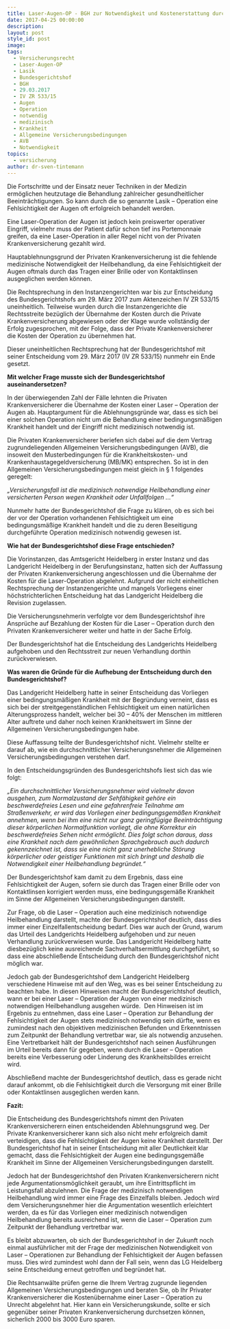 ```yaml
---
title: Laser-Augen-OP - BGH zur Notwendigkeit und Kostenerstattung durch Private Krankenversicherung
date: 2017-04-25 00:00:00
description:
layout: post
style_id: post
image:
tags:
  - Versicherungsrecht
  - Laser-Augen-OP
  - Lasik
  - Bundesgerichtshof
  - BGH
  - 29.03.2017
  - IV ZR 533/15
  - Augen
  - Operation
  - notwendig
  - medizinisch
  - Krankheit
  - Allgemeine Versicherungsbedingungen
  - AVB
  - Notwendigkeit
topics:
  - versicherung
author: dr-sven-tintemann
---
```



Die Fortschritte und der Einsatz neuer Techniken in der Medizin ermöglichen heutzutage die Behandlung zahlreicher gesundheitlicher Beeinträchtigungen. So kann durch die so genannte Lasik – Operation eine Fehlsichtigkeit der Augen oft erfolgreich behandelt werden.

Eine Laser-Operation der Augen ist jedoch kein preiswerter operativer Eingriff, vielmehr muss der Patient dafür schon tief ins Portemonnaie greifen, da eine Laser-Operation in aller Regel nicht von der Privaten Krankenversicherung gezahlt wird.

Hauptablehnungsgrund der Privaten Krankenversicherung ist die fehlende medizinische Notwendigkeit der Heilbehandlung, da eine Fehlsichtigkeit der Augen oftmals durch das Tragen einer Brille oder von Kontaktlinsen ausgeglichen werden können.

Die Rechtsprechung in den Instanzengerichten war bis zur Entscheidung des Bundesgerichtshofs am 29. März 2017 zum Aktenzeichen IV ZR 533/15 uneinheitlich. Teilweise wurden durch die Instanzengerichte die Rechtsstreite bezüglich der Übernahme der Kosten durch die Private Krankenversicherung abgewiesen oder der Klage wurde vollständig der Erfolg zugesprochen, mit der Folge, dass der Private Krankenversicherer die Kosten der Operation zu übernehmen hat.

Dieser uneinheitlichen Rechtsprechung hat der Bundesgerichtshof mit seiner Entscheidung vom 29. März 2017 (IV ZR 533/15) nunmehr ein Ende gesetzt.

**Mit welcher Frage musste sich der Bundesgerichtshof auseinandersetzen?**

In der überwiegenden Zahl der Fälle lehnten die Privaten Krankenversicherer die Übernahme der Kosten einer Laser – Operation der Augen ab. Hauptargument für die Ablehnungsgründe war, dass es sich bei einer solchen Operation nicht um die Behandlung einer bedingungsmäßigen Krankheit handelt und der Eingriff nicht medizinisch notwendig ist.

Die Privaten Krankenversicherer beriefen sich dabei auf die dem Vertrag zugrundeliegenden Allgemeinen Versicherungsbedingungen (AVB), die insoweit den Musterbedingungen für die Krankheitskosten- und Krankenhaustagegeldversicherung (MB/MK) entsprechen. So ist in den Allgemeinen Versicherungsbedingungen meist gleich in § 1 folgendes geregelt:

*„Versicherungsfall ist die medizinisch notwendige Heilbehandlung einer versicherten Person wegen Krankheit oder Unfallfolgen …“*

Nunmehr hatte der Bundesgerichtshof die Frage zu klären, ob es sich bei der vor der Operation vorhandenen Fehlsichtigkeit um eine bedingungsmäßige Krankheit handelt und die zu deren Beseitigung durchgeführte Operation medizinisch notwendig gewesen ist.

**Wie hat der Bundesgerichtshof diese Frage entschieden?**

Die Vorinstanzen, das Amtsgericht Heidelberg in erster Instanz und das Landgericht Heidelberg in der Berufungsinstanz, hatten sich der Auffassung der Privaten Krankenversicherung angeschlossen und die Übernahme der Kosten für die Laser-Operation abgelehnt. Aufgrund der nicht einheitlichen Rechtsprechung der Instanzengerichte und mangels Vorliegens einer  höchstrichterlichen Entscheidung hat das Landgericht Heidelberg die Revision zugelassen.

Die Versicherungsnehmerin verfolgte vor dem Bundesgerichtshof ihre Ansprüche auf Bezahlung der Kosten für die Laser – Operation durch den Privaten Krankenversicherer weiter und hatte in der Sache Erfolg.

Der Bundesgerichtshof hat die Entscheidung des Landgerichts Heidelberg aufgehoben und den Rechtsstreit zur neuen Verhandlung dorthin zurückverwiesen.

**Was waren die Gründe für die Aufhebung der Entscheidung durch den Bundesgerichtshof?**

Das Landgericht Heidelberg hatte in seiner Entscheidung das Vorliegen einer bedingungsmäßigen Krankheit mit der Begründung verneint, dass es sich bei der streitgegenständlichen Fehlsichtigkeit um einen natürlichen Alterungsprozess handelt, welcher bei 30 – 40% der Menschen im mittleren Alter auftrete und daher noch keinen Krankheitswert im Sinne der Allgemeinen Versicherungsbedingungen habe.

Diese Auffassung teilte der Bundesgerichtshof nicht. Vielmehr stellte er darauf ab, wie ein durchschnittlicher Versicherungsnehmer die Allgemeinen Versicherungsbedingungen verstehen darf.

In den Entscheidungsgründen des Bundesgerichtshofs liest sich das wie folgt:

*„Ein durchschnittlicher Versicherungsnehmer wird vielmehr davon ausgehen, zum Normalzustand der Sehfähigkeit gehöre ein beschwerdefreies Lesen und eine gefahrenfreie Teilnahme am Straßenverkehr, er wird das Vorliegen einer bedingungsgemäßen Krankheit annehmen, wenn bei ihm eine nicht nur ganz geringfügige Beeinträchtigung dieser körperlichen Normalfunktion vorliegt, die ohne Korrektur ein beschwerdefreies Sehen nicht ermöglicht. Dies folgt schon daraus, dass eine Krankheit nach dem gewöhnlichen Sprachgebrauch auch dadurch gekennzeichnet ist, dass sie eine nicht ganz unerhebliche Störung körperlicher oder geistiger Funktionen mit sich bringt und deshalb die Notwendigkeit einer Heilbehandlung begründet.“*

Der Bundesgerichtshof kam damit zu dem Ergebnis, dass eine Fehlsichtigkeit der Augen, sofern sie durch das Tragen einer Brille oder von Kontaktlinsen korrigiert werden muss, eine bedingungsgemäße Krankheit im Sinne der Allgemeinen Versicherungsbedingungen darstellt.

Zur Frage, ob die Laser – Operation auch eine medizinisch notwendige Heilbehandlung darstellt, machte der Bundesgerichtshof deutlich, dass dies immer einer Einzelfallentscheidung bedarf. Dies war auch der Grund, warum das Urteil des Landgerichts Heidelberg aufgehoben und zur neuen Verhandlung zurückverwiesen wurde. Das Landgericht Heidelberg hatte diesbezüglich keine ausreichende Sachverhaltsermittlung durchgeführt, so dass eine abschließende Entscheidung durch den Bundesgerichtshof nicht möglich war.

Jedoch gab der Bundesgerichtshof dem Landgericht Heidelberg verschiedene Hinweise mit auf den Weg, was es bei seiner Entscheidung zu beachten habe. In diesen Hinweisen macht der Bundesgerichtshof deutlich, wann er bei einer Laser – Operation der Augen von einer medizinisch notwendigen Heilbehandlung ausgehen würde.  Den Hinweisen ist im Ergebnis zu entnehmen, dass eine Laser – Operation zur Behandlung der Fehlsichtigkeit der Augen stets medizinisch notwendig sein dürfte, wenn es zumindest nach den objektiven medizinischen Befunden und Erkenntnissen zum Zeitpunkt der Behandlung vertretbar war, sie als notwendig anzusehen. Eine Vertretbarkeit hält der Bundesgerichtshof nach seinen Ausführungen im Urteil bereits dann für gegeben, wenn durch die Laser – Operation bereits eine Verbesserung oder Linderung des Krankheitsbildes erreicht wird.

Abschließend machte der Bundesgerichtshof deutlich, dass es gerade nicht darauf ankommt, ob die Fehlsichtigkeit durch die Versorgung mit einer Brille oder Kontaktlinsen ausgeglichen werden kann.

**Fazit:**

Die Entscheidung des Bundesgerichtshofs nimmt den Privaten Krankenversicherern einen entscheidenden Ablehnungsgrund weg. Der Private Krankenversicherer kann sich also nicht mehr erfolgreich damit verteidigen, dass die Fehlsichtigkeit der Augen keine Krankheit darstellt. Der Bundesgerichtshof hat in seiner Entscheidung mit aller Deutlichkeit klar gemacht, dass die Fehlsichtigkeit der Augen eine bedingungsgemäße Krankheit im Sinne der Allgemeinen Versicherungsbedingungen darstellt.

Jedoch hat der Bundesgerichtshof den Privaten Krankenversicherern nicht jede Argumentationsmöglichkeit geraubt, um ihre Eintrittspflicht im Leistungsfall abzulehnen. Die Frage der medizinisch notwendigen Heilbehandlung wird immer eine Frage des Einzelfalls bleiben. Jedoch wird dem Versicherungsnehmer hier die Argumentation wesentlich erleichtert werden, da es für das Vorliegen einer medizinisch notwendigen Heilbehandlung bereits ausreichend ist, wenn die Laser – Operation zum Zeitpunkt der Behandlung vertretbar war.

Es bleibt abzuwarten, ob sich der Bundesgerichtshof in der Zukunft noch einmal ausführlicher mit der Frage der medizinischen Notwendigkeit von Laser – Operationen zur Behandlung der Fehlsichtigkeit der Augen befassen muss. Dies wird zumindest wohl dann der Fall sein, wenn das LG Heidelberg seine Entscheidung erneut getroffen und begründet hat.

Die Rechtsanwälte prüfen gerne die Ihrem Vertrag zugrunde liegenden Allgemeinen Versicherungsbedingungen und beraten Sie, ob Ihr Privater Krankenversicherer die Kostenübernahme einer Laser – Operation zu Unrecht abgelehnt hat. Hier kann ein Versicherungskunde, sollte er sich gegenüber seiner Privaten Krankenversicherung durchsetzen können, sicherlich 2000 bis 3000 Euro sparen.